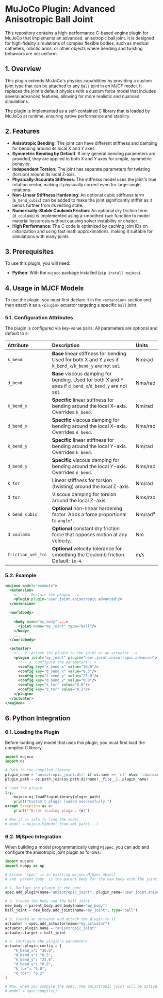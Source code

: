 # MuJoCo Plugin: Advanced Anisotropic Ball Joint

This repository contains a high-performance C-based engine plugin for MuJoCo that implements an advanced, anisotropic ball joint. It is designed for high-fidelity simulations of complex flexible bodies, such as medical catheters, robotic arms, or other objects where bending and twisting behaviors are not uniform.

## 1. Overview

This plugin extends MuJoCo's physics capabilities by providing a custom joint type that can be attached to any `ball` joint in an MJCF model. It replaces the joint's default physics with a custom force model that includes several advanced features, allowing for more realistic and nuanced simulations.

The plugin is implemented as a self-contained C library that is loaded by MuJoCo at runtime, ensuring native performance and stability.

## 2. Features

* **Anisotropic Bending**: The joint can have different stiffness and damping for bending around its local X and Y axes.
* **Symmetric Bending by Default**: If only general bending parameters are provided, they are applied to both X and Y axes for simple, symmetric behavior.
* **Independent Torsion**: The joint has separate parameters for twisting (torsion) around its local Z-axis.
* **Physically-Accurate Stiffness**: The stiffness model uses the joint's true rotation vector, making it physically correct even for large-angle rotations.
* **Non-Linear Stiffness Hardening**: An optional cubic stiffness term (`k_bend_cubic`) can be added to make the joint significantly stiffer as it bends further from its resting state.
* **Numerically-Stable Coulomb Friction**: An optional dry friction term (`d_coulomb`) is implemented using a smoothed `tanh` function to model material hysteresis without causing solver instability or chatter.
* **High Performance**: The C code is optimized by caching joint IDs on initialization and using fast math approximations, making it suitable for simulations with many joints.

## 3. Prerequisites

To use this plugin, you will need:

* **Python**: With the `mujoco` package installed (`pip install mujoco`).

## 4. Usage in MJCF Models

To use the plugin, you must first declare it in the `<extension>` section and then attach it as a `<plugin>` actuator targeting a specific `ball` joint.

### 5.1. Configuration Attributes

The plugin is configured via key-value pairs. All parameters are optional and default to `0`.

| Attribute          | Description                                                                                             | Units    |
| :----------------- | :------------------------------------------------------------------------------------------------------ | :------- |
| `k_bend`           | **Base** linear stiffness for bending. Used for both X and Y axes if `k_bend_x`/`k_bend_y` are not set.    | Nm/rad   |
| `d_bend`           | **Base** viscous damping for bending. Used for both X and Y axes if `d_bend_x`/`d_bend_y` are not set.    | Nms/rad  |
| `k_bend_x`         | **Specific** linear stiffness for bending around the local X-axis. Overrides `k_bend`.                    | Nm/rad   |
| `d_bend_x`         | **Specific** viscous damping for bending around the local X-axis. Overrides `d_bend`.                     | Nms/rad  |
| `k_bend_y`         | **Specific** linear stiffness for bending around the local Y-axis. Overrides `k_bend`.                    | Nm/rad   |
| `d_bend_y`         | **Specific** viscous damping for bending around the local Y-axis. Overrides `d_bend`.                     | Nms/rad  |
| `k_tor`            | Linear stiffness for torsion (twisting) around the local Z-axis.                                        | Nm/rad   |
| `d_tor`            | Viscous damping for torsion around the local Z-axis.                                                    | Nms/rad  |
| `k_bend_cubic`     | **Optional** non-linear hardening factor. Adds a force proportional to `angle³`.                          | Nm/rad³  |
| `d_coulomb`        | **Optional** constant dry friction force that opposes motion at any velocity.                             | Nm       |
| `friction_vel_tol` | **Optional** velocity tolerance for smoothing the Coulomb friction. Default: `1e-4`.                      | m/s      |

### 5.2. Example

```xml
<mujoco model="example">
  <extension>
    <!-- 1. Declare the plugin -->
    <plugin plugin="user.joint.anisotropic.advanced"/>
  </extension>

  <worldbody>
    ...
    <body name="my_body" ...>
      <joint name="my_joint" type="ball"/>
    </body>
    ...
  </worldbody>

  <actuator>
    <!-- 2. Attach the plugin to the joint as an actuator -->
    <plugin joint="my_joint" plugin="user.joint.anisotropic.advanced">
      <!-- 3. Configure the parameters -->
      <config key="k_bend_x" value="10.0"/>
      <config key="d_bend_x" value="0.5"/>
      <config key="k_bend_y" value="25.0"/> 
      <config key="d_bend_y" value="0.8"/>
      <config key="k_tor" value="5.0"/>
      <config key="d_tor" value="0.2"/>
    </plugin>
  </actuator>
</mujoco>
```

## 6. Python Integration

### 6.1. Loading the Plugin

Before loading any model that uses this plugin, you must first load the compiled C library.

```python
import mujoco
import os

# Path to the compiled library
plugin_name = 'anisotropic_joint.dll' if os.name == 'nt' else 'libanisotropic_joint.so'
plugin_path = os.path.join(os.path.dirname(__file__), plugin_name)

# Load the plugin
try:
    mujoco.mj_loadPluginLibrary(plugin_path)
    print("Custom C plugin loaded successfully.")
except Exception as e:
    print(f"Error loading plugin: {e}")

# Now it is safe to load the model
# model = mujoco.MjModel.from_xml_path(...)
```

### 6.2. MjSpec Integration

When building a model programmatically using `MjSpec`, you can add and configure the anisotropic joint plugin as follows:

```python
import mujoco
import numpy as np

# Assume 'spec' is an existing mujoco.MjSpec object
# and 'parent_body' is the parent body for the new body with the joint.

# 1. Declare the plugin in the spec
spec.add_plugin(name="anisotropic_joint", plugin_name="user.joint.anisotropic.advanced")

# 2. Create the body and the ball joint
new_body = parent_body.add_body(name="my_body")
ball_joint = new_body.add_joint(name="my_joint", type="ball")

# 3. Create an actuator and attach the plugin to it
actuator = spec.add_actuator(name="my_actuator")
actuator.plugin.name = "anisotropic_joint"
actuator.target = ball_joint

# 4. Configure the plugin's parameters
actuator.plugin.config = {
    "k_bend_x": "10.0",
    "d_bend_x": "0.5",
    "k_bend_y": "25.0",
    "d_bend_y": "0.8",
    "k_tor": "5.0",
    "d_tor": "0.2"
}

# Now, when you compile the spec, the anisotropic joint will be active.
# model = spec.compile()
```
